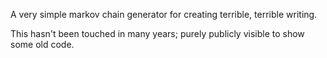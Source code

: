 A very simple markov chain generator for creating terrible, terrible writing.

This hasn't been touched in many years; purely publicly visible to show some old code.
